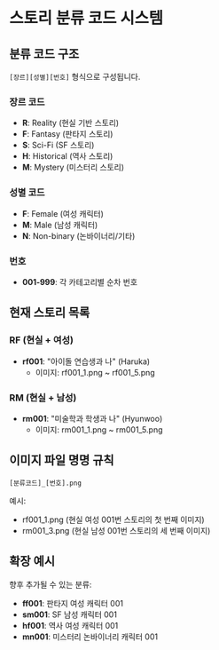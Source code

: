# 스토리 분류 코드 시스템

## 분류 코드 구조
`[장르][성별][번호]` 형식으로 구성됩니다.

### 장르 코드
- **R**: Reality (현실 기반 스토리)
- **F**: Fantasy (판타지 스토리)
- **S**: Sci-Fi (SF 스토리)
- **H**: Historical (역사 스토리)
- **M**: Mystery (미스터리 스토리)

### 성별 코드
- **F**: Female (여성 캐릭터)
- **M**: Male (남성 캐릭터)
- **N**: Non-binary (논바이너리/기타)

### 번호
- **001-999**: 각 카테고리별 순차 번호

## 현재 스토리 목록

### RF (현실 + 여성)
- **rf001**: "아이돌 연습생과 나" (Haruka)
  - 이미지: rf001_1.png ~ rf001_5.png

### RM (현실 + 남성)
- **rm001**: "미술학과 학생과 나" (Hyunwoo)
  - 이미지: rm001_1.png ~ rm001_5.png

## 이미지 파일 명명 규칙
`[분류코드]_[번호].png`

예시:
- rf001_1.png (현실 여성 001번 스토리의 첫 번째 이미지)
- rm001_3.png (현실 남성 001번 스토리의 세 번째 이미지)

## 확장 예시
향후 추가될 수 있는 분류:
- **ff001**: 판타지 여성 캐릭터 001
- **sm001**: SF 남성 캐릭터 001
- **hf001**: 역사 여성 캐릭터 001
- **mn001**: 미스터리 논바이너리 캐릭터 001
